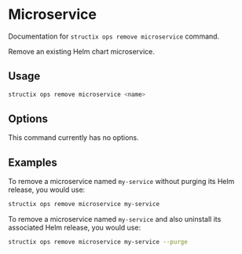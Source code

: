 # Microservice

Documentation for `structix ops remove microservice` command.

Remove an existing Helm chart microservice.

## Usage

```bash
structix ops remove microservice <name>
```

## Options

This command currently has no options.

## Examples

To remove a microservice named `my-service` without purging its Helm release, you would use:

```bash
structix ops remove microservice my-service
```

To remove a microservice named `my-service` and also uninstall its associated Helm release, you would use:

```bash
structix ops remove microservice my-service --purge
```